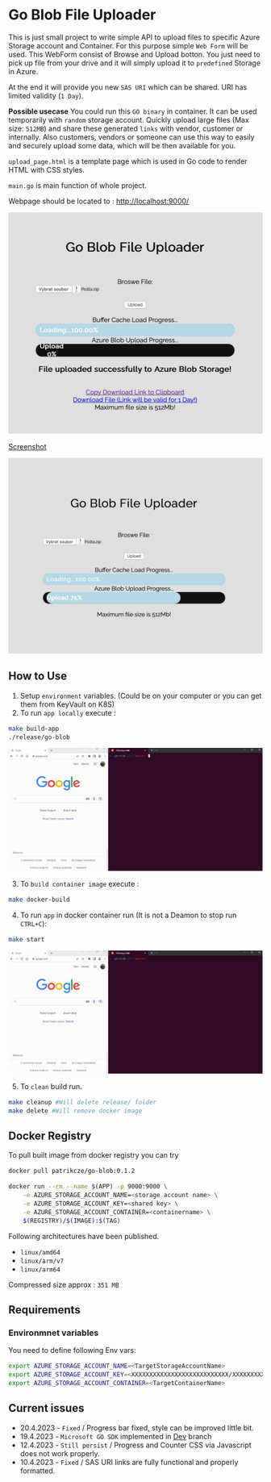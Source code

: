# Go Blob File Uploader

This is just small project to write simple API to upload files to specific Azure Storage account and Container.  For this purpose simple `Web Form` will be used. This WebForm consist of Browse and Upload botton.
You just need to pick up file from your drive and it will simply upload it to `predefined` Storage in Azure. 

At the end it will provide you new `SAS URI` which can be shared. URI has limited validity (`1 Day`).

**Possible usecase**
You could run this `GO binary` in container.
It can be used temporarily with `random` storage account. Quickly upload large files (Max size: `512MB`) and share these generated `links` with vendor, customer or internally. Also customers, vendors or someone can use this way to easily and securely upload some data, which will be then available for you.

`upload_page.html` is a template page which is used in Go code to render HTML with CSS styles. 

`main.go` is main function of whole project. 

Webpage should be located to : [http://localhost:9000/](http://localhost:9000/)


![](/images/upload_completed.png)

[Screenshot](/images/goblob_uploader.png "Just an basic view of webform.")


![](/images/upload_progress.png)


## How to Use
1. Setup `environment` variables. (Could be on your computer or you can get them from KeyVault on K8S)
2. To run `app locally` execute :
```bash
make build-app
./release/go-blob 
```

![](images/build_binary.gif)


3. To `build container image` execute :
```bash
make docker-build
```
4. To run `app` in docker container run (It is not a Deamon to stop run `CTRL+C`): 
```bash
make start
```

![](images/build_docker.gif)


5. To `clean` build run.
```bash
make cleanup #Will delete release/ folder
make delete #Will remove docker image
```

## Docker Registry

To pull built image from docker registry you can try 

```bash
docker pull patrikcze/go-blob:0.1.2
```

```bash
docker run --rm --name $(APP) -p 9000:9000 \
	-e AZURE_STORAGE_ACCOUNT_NAME=<storage account name> \
	-e AZURE_STORAGE_ACCOUNT_KEY=<shared key> \
	-e AZURE_STORAGE_ACCOUNT_CONTAINER=<containername> \
	$(REGISTRY)/$(IMAGE):$(TAG)
```

Following architectures have been published. 

- `linux/amd64`
- `linux/arm/v7`
- `linux/arm64`

Compressed size approx : `351 MB`


## Requirements 

### Environmnet variables

You need to define following Env vars:

```bash
export AZURE_STORAGE_ACCOUNT_NAME=<TargetStorageAccountName>
export AZURE_STORAGE_ACCOUNT_KEY=<XXXXXXXXXXXXXXXXXXXXXXXXXXX/XXXXXXXXXXXXXXXXXXXXXXX==>
export AZURE_STORAGE_ACCOUNT_CONTAINER=<TargetContainerName>
```

## Current issues
- 20.4.2023 - `Fixed` / Progress bar fixed, style can be improved little bit. 
- 19.4.2023 - `Microsoft GO SDK` implemented in [Dev](https://github.com/patrikcze/go-blob/tree/dev) branch
- 12.4.2023 - `Still persist` / Progress and Counter CSS via Javascript does not work properly.
- 10.4.2023 - `Fixed` / SAS URI links are fully functional and properly formatted. 